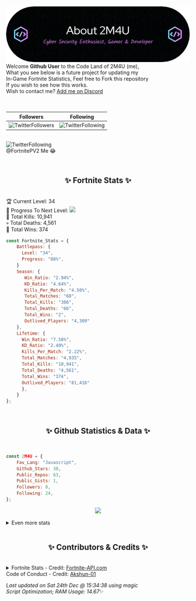 
  ![Header](./src/github-banner.png)
  <br>
  Welcome **Github User** to the Code Land of 2M4U (me),<br>
  What you see below is a future project for updating my<br>
  In-Game Fortnite Statistics, Feel free to Fork this repository<br>
  If you wish to see how this works.
  <br>
  Wish to contact me? [Add me on Discord](https://tinyurl.com/addmeondiscord)
  <br><br>
  <br>
  
  | Followers  | Following |
  | ---------- |:---------:|
  | ![TwitterFollowers](https://img.shields.io/badge/Twitter%20Followers-82-blue)  | ![TwitterFollowing](https://img.shields.io/badge/Twitter%20Following-281-blue)  |


  <br>![TwitterFollowing](https://img.shields.io/badge/Latest%20Tweet--blue)<br>
  @FortnitePV2 Me 😂
   
  <br><h2 align="center"> ✨ Fortnite Stats ✨</h2><br>
  🏆 Current Level: 34<br>
  🎉 Progress To Next Level: ![](https://geps.dev/progress/86)<br>
  🎯 Total Kills: 10,941<br>
  💀 Total Deaths: 4,561<br>
  👑 Total Wins: 374<br>

```js
const Fortnite_Stats = {
    Battlepass: {
      Level: "34",
      Progress: "86%",    
    }
    Season: { 
       Win_Ratio: "2.94%",
       KD_Ratio: "4.64%",
       Kills_Per_Match: "4.50%",
       Total_Matches: "68",
       Total_Kills: "306",
       Total_Deaths: "66",
       Total_Wins: "2",
       Outlived_Players: "4,309"
    },
    Lifetime: {
      Win_Ratio: "7.58%",
      KD_Ratio: "2.40%",
      Kills_Per_Match: "2.22%",
      Total_Matches: "4,935",
      Total_Kills: "10,941",
      Total_Deaths: "4,561",
      Total_Wins: "374",
      Outlived_Players: "81,416"
      },
    }
}; 
```


<br><h2 align="center"> ✨ Github Statistics & Data ✨</h2><br>

```js
const 2M4U = {
    Fav_Lang: "Javascript",
    Github_Stars: 38,
    Public_Repos: 63,
    Public_Gists: 1,
    Followers: 8,
    Following: 24,
}; 
```

<p align="center">
<img src="https://github-readme-streak-stats.herokuapp.com/?user=2M4U&theme=tokyonight">
</p>
<details>
  <summary>
      Even more stats
  </summary>
  <p align="center">
    <img src="https://github-profile-trophy.vercel.app/?username=2M4U&theme=dracula">
    <img src="https://github-readme-stats.vercel.app/api?username=2M4U&theme=tokyonight&count_private=true&show_icons=true&include_all_commits=true">
  </p>
</details>
<br><h2 align="center"> ✨ Contributors & Credits ✨</h2><br>
<details>
  <summary>
      Fortnite Stats - Credit: <a href="https://fortnite-api.com/?utm_source=github.com/2M4U/2M4U">Fortnite-API.com</a><br>
      Code of Conduct - Credit: <a href="https://github.com/Akshun-01">Akshun-01</a>
  </summary>
</details>

<!-- Last updated on Sat Dec 24 2022 15:34:38 GMT+0000 (Coordinated Universal Time) ;-;-->
<i>Last updated on  Sat 24th Dec @ 15:34:38 using magic<br>
Script Optimization; RAM Usage: 14.67</i>✨